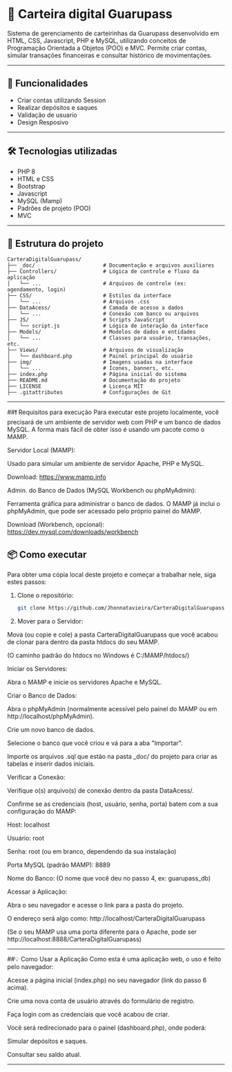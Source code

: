 # 🪪 Carteira digital Guarupass

Sistema de gerenciamento de carteirinhas da Guarupass desenvolvido em HTML, CSS, Javascript, PHP e MySQL, utilizando conceitos de Programação Orientada a Objetos (POO) e MVC. Permite criar contas, simular transações financeiras e consultar histórico de movimentações.

---

## 🚀 Funcionalidades

- Criar contas utilizando Session
- Realizar depósitos e saques
- Validação de usuario
- Design Resposivo

---

## 🛠 Tecnologias utilizadas

- PHP 8
- HTML e CSS
- Bootstrap
- Javascript
- MySQL (Mamp)
- Padrões de projeto (POO)
- MVC

---

## 📂 Estrutura do projeto

```text
CarteraDigitalGuarupass/
├── _doc/                      # Documentação e arquivos auxiliares
├── Controllers/               # Lógica de controle e fluxo da aplicação
│   └── ...                    # Arquivos de controle (ex: agendamento, login)
├── CSS/                       # Estilos da interface
│   └── ...                    # Arquivos .css
├── DataAcess/                 # Camada de acesso a dados
│   └── ...                    # Conexão com banco ou arquivos
├── JS/                        # Scripts JavaScript
│   └── script.js              # Lógica de interação da interface
├── Models/                    # Modelos de dados e entidades
│   └── ...                    # Classes para usuário, transações, etc.
├── Views/                     # Arquivos de visualização
│   └── dashboard.php          # Painel principal do usuário
├── img/                       # Imagens usadas na interface
│   └── ...                    # Ícones, banners, etc.
├── index.php                  # Página inicial do sistema
├── README.md                  # Documentação do projeto
├── LICENSE                    # Licença MIT
├── .gitattributes             # Configurações de Git
```

---

##❗ Requisitos para execução
Para executar este projeto localmente, você precisará de um ambiente de servidor web com PHP e um banco de dados MySQL. A forma mais fácil de obter isso é usando um pacote como o MAMP.

Servidor Local (MAMP):

Usado para simular um ambiente de servidor Apache, PHP e MySQL.

Download: https://www.mamp.info

Admin. do Banco de Dados (MySQL Workbench ou phpMyAdmin):

Ferramenta gráfica para administrar o banco de dados. O MAMP já inclui o phpMyAdmin, que pode ser acessado pelo próprio painel do MAMP.

Download (Workbench, opcional): https://dev.mysql.com/downloads/workbench


## 📦 Como executar
Para obter uma cópia local deste projeto e começar a trabalhar nele, siga estes passos:

1.  Clone o repositório:
    ```bash
    git clone https://github.com/Jhonnatavieira/CarteraDigitalGuarupass.git
    ```

2. Mover para o Servidor:

Mova (ou copie e cole) a pasta CarteraDigitalGuarupass que você acabou de clonar para dentro da pasta htdocs do seu MAMP.

(O caminho padrão do htdocs no Windows é C:/MAMP/htdocs/)

Iniciar os Servidores:

Abra o MAMP e inicie os servidores Apache e MySQL.

Criar o Banco de Dados:

Abra o phpMyAdmin (normalmente acessível pelo painel do MAMP ou em http://localhost/phpMyAdmin).

Crie um novo banco de dados.

Selecione o banco que você criou e vá para a aba "Importar".

Importe os arquivos .sql que estão na pasta _doc/ do projeto para criar as tabelas e inserir dados iniciais.

Verificar a Conexão:

Verifique o(s) arquivo(s) de conexão dentro da pasta DataAcess/.

Confirme se as credenciais (host, usuário, senha, porta) batem com a sua configuração do MAMP:

Host: localhost

Usuário: root

Senha: root (ou em branco, dependendo da sua instalação)

Porta MySQL (padrão MAMP): 8889

Nome do Banco: (O nome que você deu no passo 4, ex: guarupass_db)

Acessar a Aplicação:

Abra o seu navegador e acesse o link para a pasta do projeto.

O endereço será algo como: http://localhost/CarteraDigitalGuarupass

(Se o seu MAMP usa uma porta diferente para o Apache, pode ser http://localhost:8888/CarteraDigitalGuarupass)
    


---


##💡 Como Usar a Aplicação
Como esta é uma aplicação web, o uso é feito pelo navegador:

Acesse a página inicial (index.php) no seu navegador (link do passo 6 acima).

Crie uma nova conta de usuário através do formulário de registro.

Faça login com as credenciais que você acabou de criar.

Você será redirecionado para o painel (dashboard.php), onde poderá:

Simular depósitos e saques.

Consultar seu saldo atual.

---
